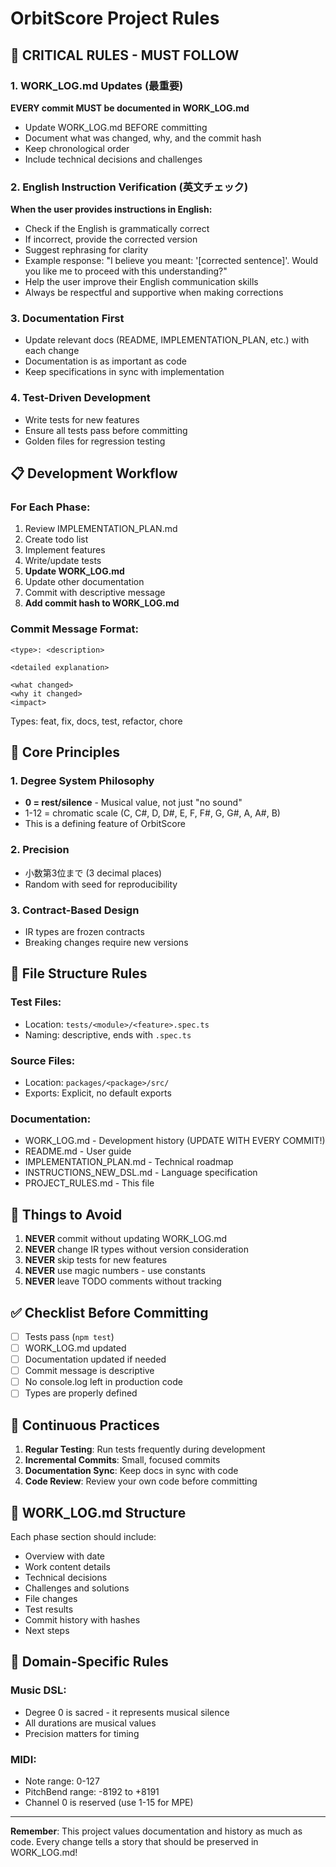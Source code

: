 # OrbitScore Project Rules

## 🔴 CRITICAL RULES - MUST FOLLOW

### 1. WORK_LOG.md Updates (最重要)
**EVERY commit MUST be documented in WORK_LOG.md**
- Update WORK_LOG.md BEFORE committing
- Document what was changed, why, and the commit hash
- Keep chronological order
- Include technical decisions and challenges

### 2. English Instruction Verification (英文チェック)
**When the user provides instructions in English:**
- Check if the English is grammatically correct
- If incorrect, provide the corrected version
- Suggest rephrasing for clarity
- Example response: "I believe you meant: '[corrected sentence]'. Would you like me to proceed with this understanding?"
- Help the user improve their English communication skills
- Always be respectful and supportive when making corrections

### 3. Documentation First
- Update relevant docs (README, IMPLEMENTATION_PLAN, etc.) with each change
- Documentation is as important as code
- Keep specifications in sync with implementation

### 4. Test-Driven Development
- Write tests for new features
- Ensure all tests pass before committing
- Golden files for regression testing

## 📋 Development Workflow

### For Each Phase:
1. Review IMPLEMENTATION_PLAN.md
2. Create todo list
3. Implement features
4. Write/update tests
5. **Update WORK_LOG.md**
6. Update other documentation
7. Commit with descriptive message
8. **Add commit hash to WORK_LOG.md**

### Commit Message Format:
```
<type>: <description>

<detailed explanation>

<what changed>
<why it changed>
<impact>
```

Types: feat, fix, docs, test, refactor, chore

## 🎯 Core Principles

### 1. Degree System Philosophy
- **0 = rest/silence** - Musical value, not just "no sound"
- 1-12 = chromatic scale (C, C#, D, D#, E, F, F#, G, G#, A, A#, B)
- This is a defining feature of OrbitScore

### 2. Precision
- 小数第3位まで (3 decimal places)
- Random with seed for reproducibility

### 3. Contract-Based Design
- IR types are frozen contracts
- Breaking changes require new versions

## 📁 File Structure Rules

### Test Files:
- Location: `tests/<module>/<feature>.spec.ts`
- Naming: descriptive, ends with `.spec.ts`

### Source Files:
- Location: `packages/<package>/src/`
- Exports: Explicit, no default exports

### Documentation:
- WORK_LOG.md - Development history (UPDATE WITH EVERY COMMIT!)
- README.md - User guide
- IMPLEMENTATION_PLAN.md - Technical roadmap
- INSTRUCTIONS_NEW_DSL.md - Language specification
- PROJECT_RULES.md - This file

## 🚫 Things to Avoid

1. **NEVER** commit without updating WORK_LOG.md
2. **NEVER** change IR types without version consideration
3. **NEVER** skip tests for new features
4. **NEVER** use magic numbers - use constants
5. **NEVER** leave TODO comments without tracking

## ✅ Checklist Before Committing

- [ ] Tests pass (`npm test`)
- [ ] WORK_LOG.md updated
- [ ] Documentation updated if needed
- [ ] Commit message is descriptive
- [ ] No console.log left in production code
- [ ] Types are properly defined

## 🔄 Continuous Practices

1. **Regular Testing**: Run tests frequently during development
2. **Incremental Commits**: Small, focused commits
3. **Documentation Sync**: Keep docs in sync with code
4. **Code Review**: Review your own code before committing

## 📝 WORK_LOG.md Structure

Each phase section should include:
- Overview with date
- Work content details  
- Technical decisions
- Challenges and solutions
- File changes
- Test results
- Commit history with hashes
- Next steps

## 🎵 Domain-Specific Rules

### Music DSL:
- Degree 0 is sacred - it represents musical silence
- All durations are musical values
- Precision matters for timing

### MIDI:
- Note range: 0-127
- PitchBend range: -8192 to +8191
- Channel 0 is reserved (use 1-15 for MPE)

---

**Remember**: This project values documentation and history as much as code. Every change tells a story that should be preserved in WORK_LOG.md!